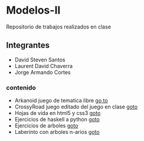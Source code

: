 # Modelos-II
Repositorio de trabajos realizados en clase
## Integrantes 
* David Steven Santos
* Laurent David Chaverra
* Jorge Armando Cortes

### contenido
* Arkanoid juego de tematica libre [go to](https://github.com/davidssantoss/Modelos-II/tree/master/Arkanoid)
* CrossyRoad juego editado del juego en clase [goto](https://github.com/davidssantoss/Modelos-II/tree/master/CrossyRoad)
* Hojas de vida en html5 y css3 [goto](https://github.com/davidssantoss/Modelos-II/tree/master/Hojas%20de%20vida)
* Ejercicios de haskell a python [goto](https://github.com/davidssantoss/Modelos-II/tree/master/ejercicios%20de%20Haskell%20a%20Python)
* Ejercicios de arboles [goto](https://github.com/davidssantoss/Modelos-II/tree/master/ejercicios%20de%20arboles%20binarios)
* Laberinto con arboles n-arios [goto](https://github.com/davidssantoss/Modelos-II/tree/master/verificador%20de%20laberintos%20con%20arboles%20n-arios)
